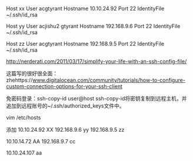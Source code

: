 Host xx
  User acgtyrant
  Hostname 10.10.24.92
  Port 22
  IdentityFile ~/.ssh/id_rsa


Host yy
  User acjishu2
  gtyrant
  Hostname 192.168.9.6
  Port 22
  IdentityFile ~/.ssh/id_rsa


Host zz
  User acgtyrant
  Hostname 192.168.9.5
  Port 22
  IdentityFile ~/.ssh/id_rsa

http://nerderati.com/2011/03/17/simplify-your-life-with-an-ssh-config-file/

这篇写的很好很全面：zhehttps://www.digitalocean.com/community/tutorials/how-to-configure-custom-connection-options-for-your-ssh-client

免密码登录：ssh-copy-id user@host
ssh-copy-id将密钥复制到远程主机，并追加到远程账号的~/.ssh/authorized_keys文件中。

vim /etc/hosts

添加
10.10.24.92 XX
192.168.9.6 yy
192.168.9.5 zz


10.10.14.72 AA
192.168.9.7 cc

10.10.24.107 aa

